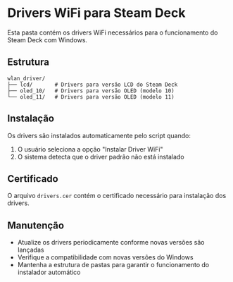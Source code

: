 # Drivers WiFi para Steam Deck

Esta pasta contém os drivers WiFi necessários para o funcionamento do Steam Deck com Windows.

## Estrutura
```
wlan_driver/
├── lcd/       # Drivers para versão LCD do Steam Deck
├── oled_10/   # Drivers para versão OLED (modelo 10)
└── oled_11/   # Drivers para versão OLED (modelo 11)
```

## Instalação
Os drivers são instalados automaticamente pelo script quando:
1. O usuário seleciona a opção "Instalar Driver WiFi"
2. O sistema detecta que o driver padrão não está instalado

## Certificado
O arquivo `drivers.cer` contém o certificado necessário para instalação dos drivers.

## Manutenção
- Atualize os drivers periodicamente conforme novas versões são lançadas
- Verifique a compatibilidade com novas versões do Windows
- Mantenha a estrutura de pastas para garantir o funcionamento do instalador automático
